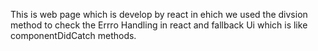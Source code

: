 This is web page which is develop by react in ehich we used the divsion method to check the Errro Handling in react and fallback Ui which is like componentDidCatch methods.
